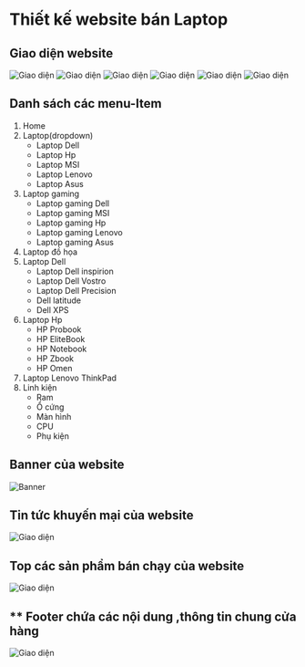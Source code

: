 # **Thiết kế website bán Laptop**
## **Giao diện website**
![Giao diện](img/gd1.png)
![Giao diện](img/gd2.png)
![Giao diện](img/gd3.png)
![Giao diện](img/gd4.png)
![Giao diện](img/gd5.png)
![Giao diện](img/gd6.png)
## **Danh sách các menu-Item**
1. Home
2. Laptop(dropdown)
    * Laptop Dell
    * Laptop Hp
    * Laptop MSI
    * Laptop Lenovo
    * Laptop Asus
3. Laptop gaming
    * Laptop gaming Dell
    * Laptop gaming MSI
    * Laptop gaming Hp
    * Laptop gaming Lenovo
    * Laptop gaming Asus
4. Laptop đồ họa 
5. Laptop Dell
    * Laptop Dell inspirion
    * Laptop Dell Vostro
    * Laptop Dell  Precision
    * Dell latitude
    * Dell XPS
6. Laptop Hp
    * HP Probook
    * HP EliteBook
    * HP Notebook
    * HP Zbook
    * HP Omen
7. Laptop Lenovo ThinkPad
8. Linh kiện
    * Ram
    * Ổ cứng
    * Màn hình
    * CPU
    * Phụ kiện
## **Banner của website**
![Banner](img/anh-web.jpg)

## **Tin tức khuyến mại của website**
![Giao diện](img/gd2.png)
## **Top các sản phẩm bán chạy của website**
![Giao diện](img/gd3.png)
## ** Footer chứa các nội dung ,thông tin chung cửa hàng
![Giao diện](img/gd6.png)